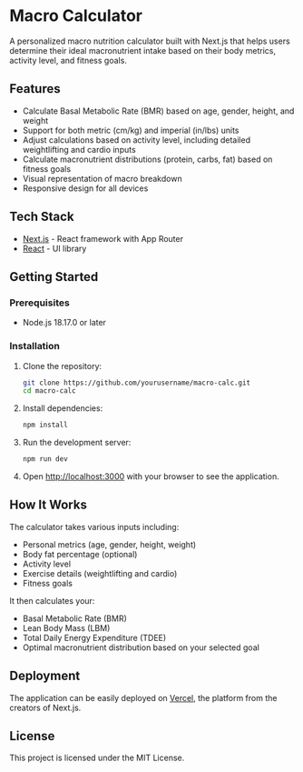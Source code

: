 # Macro Calculator

A personalized macro nutrition calculator built with Next.js that helps users determine their ideal macronutrient intake based on their body metrics, activity level, and fitness goals.

## Features

- Calculate Basal Metabolic Rate (BMR) based on age, gender, height, and weight
- Support for both metric (cm/kg) and imperial (in/lbs) units
- Adjust calculations based on activity level, including detailed weightlifting and cardio inputs
- Calculate macronutrient distributions (protein, carbs, fat) based on fitness goals
- Visual representation of macro breakdown
- Responsive design for all devices

## Tech Stack

- [Next.js](https://nextjs.org/) - React framework with App Router
- [React](https://react.dev/) - UI library

## Getting Started

### Prerequisites

- Node.js 18.17.0 or later

### Installation

1. Clone the repository:

   ```bash
   git clone https://github.com/yourusername/macro-calc.git
   cd macro-calc
   ```

2. Install dependencies:

   ```bash
   npm install
   ```

3. Run the development server:

   ```bash
   npm run dev
   ```

4. Open [http://localhost:3000](http://localhost:3000) with your browser to see the application.

## How It Works

The calculator takes various inputs including:

- Personal metrics (age, gender, height, weight)
- Body fat percentage (optional)
- Activity level
- Exercise details (weightlifting and cardio)
- Fitness goals

It then calculates your:

- Basal Metabolic Rate (BMR)
- Lean Body Mass (LBM)
- Total Daily Energy Expenditure (TDEE)
- Optimal macronutrient distribution based on your selected goal

## Deployment

The application can be easily deployed on [Vercel](https://vercel.com/), the platform from the creators of Next.js.

## License

This project is licensed under the MIT License.
